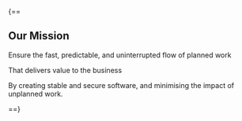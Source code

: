 
{==

## Our Mission

Ensure the fast, predictable, and uninterrupted flow of planned work

That delivers value to the business

By creating stable and secure software, and minimising the impact of unplanned work.

==}
